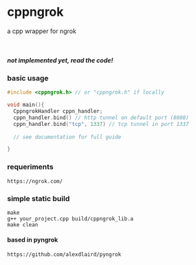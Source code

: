 # cppngrok
a cpp wrapper for ngrok


<br />

##### not implemented yet, read the code!
### basic usage

```cpp
#include <cppngrok.h> // or "cppngrok.h" if locally

void main(){
  CppngrokHandler cppn_handler;
  cppn_handler.bind() // http tunnel on default port (8080)
  cppn_handler.bind("tcp", 1337) // tcp tunnel in port 1337
  
  // see documentation for full guide

}
```

### requeriments

```
https://ngrok.com/
```

### simple static build

```
make
g++ your_project.cpp build/cppngrok_lib.a
make clean
```

#### based in pyngrok
```
https://github.com/alexdlaird/pyngrok
```
